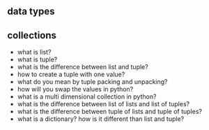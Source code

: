 ## data types

## collections

- what is list?
- what is tuple?
- what is the difference between list and tuple?
- how to create a tuple with one value?
- what do you mean by tuple packing and unpacking?
- how will you swap the values in python?
- what is a multi dimensional collection in python?
- what is the difference between list of lists and list of tuples?
- what is the difference between tuple of lists and tuple of tuples?
- what is a dictionary? how is it different than list and tuple?
